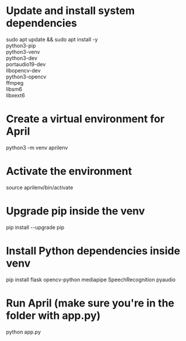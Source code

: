 # Update and install system dependencies
sudo apt update && sudo apt install -y \
    python3-pip \
    python3-venv \
    python3-dev \
    portaudio19-dev \
    libopencv-dev \
    python3-opencv \
    ffmpeg \
    libsm6 \
    libxext6

# Create a virtual environment for April
python3 -m venv aprilenv

# Activate the environment
source aprilenv/bin/activate

# Upgrade pip inside the venv
pip install --upgrade pip

# Install Python dependencies inside venv
pip install flask opencv-python mediapipe SpeechRecognition pyaudio

# Run April (make sure you're in the folder with app.py)
python app.py
